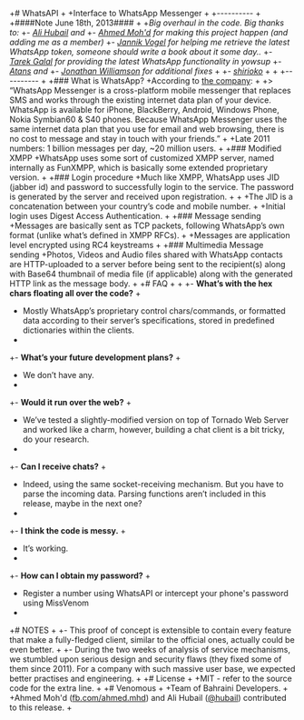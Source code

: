 +# WhatsAPI
+
+Interface to WhatsApp Messenger
+
+----------
+
+####Note June 18th, 2013####
+
+*Big overhaul in the code. Big thanks to:*
+- *[Ali Hubail](https://github.com/hubail) and*
+- *[Ahmed Moh'd](fb.com/ahmed.mhd) for making this project happen (and adding me as a member)*
+- *[Jannik Vogel](https://github.com/JayFoxRox) for helping me retrieve the latest WhatsApp token, someone should write a book about it some day..*
+- *[Tarek Galal](https://github.com/tgalal) for providing the latest WhatsApp functionality in yowsup*
+- *[Atans](https://github.com/atans) and*
+- *[Jonathan Williamson](https://github.com/jonnywilliamson) for additional fixes*
+
+*\- [shirioko](https://github.com/shirioko)*
+
+
+----------
+
+### What is WhatsApp?
+According to [the company](http://www.whatsapp.com/): 
+
+> “WhatsApp Messenger is a cross-platform mobile messenger that replaces SMS and works through the existing internet data plan of your device. WhatsApp is available for iPhone, BlackBerry, Android, Windows Phone, Nokia Symbian60 & S40 phones. Because WhatsApp Messenger uses the same internet data plan that you use for email and web browsing, there is no cost to message and stay in touch with your friends.”
+
+Late 2011 numbers: 1 billion messages per day, ~20 million users.
+
+### Modified XMPP
+WhatsApp uses some sort of customized XMPP server, named internally as FunXMPP, which is basically some extended proprietary version.
+
+### Login procedure
+Much like XMPP, WhatsApp uses JID (jabber id) and password to successfully login to the service. The password is generated by the server and received upon registration.
+
+
+The JID is a concatenation between your country’s code and mobile number.
+
+Initial login uses Digest Access Authentication.
+
+### Message sending
+Messages are basically sent as TCP packets, following WhatsApp’s own format (unlike what’s defined in XMPP RFCs).
+
+Messages are application level encrypted using RC4 keystreams
+
+### Multimedia Message sending
+Photos, Videos and Audio files shared with WhatsApp contacts are HTTP-uploaded to a server before being sent to the recipient(s) along with Base64 thumbnail of media file (if applicable) along with the generated HTTP link as the message body.
+
+# FAQ
+
+
+- **What’s with the hex chars floating all over the code?**
+
+  Mostly WhatsApp’s proprietary control chars/commands, or formatted data according to their server’s specifications, stored in predefined dictionaries within the clients.
+
+- **What’s your future development plans?**
+
+  We don’t have any.
+
+- **Would it run over the web?**
+
+	We’ve tested a slightly-modified version on top of Tornado Web Server and worked like a charm, however, building a chat client is a bit tricky, do your research.
+
+- **Can I receive chats?**
+
+	Indeed, using the same socket-receiving mechanism. But you have to parse the incoming data. Parsing functions aren’t included in this release, maybe in the next one?
+
+- **I think the code is messy.**
+
+	It’s working.
+
+- **How can I obtain my password?**
+
+	Register a number using WhatsAPI or intercept your phone's password using MissVenom
+
+# NOTES
+
+- This proof of concept is extensible to contain every feature that make a fully-fledged client, similar to the official ones, actually could be even better.
+
+- During the two weeks of analysis of service mechanisms, we stumbled upon serious design and security flaws (they fixed some of them since 2011). For a company with such massive user base, we expected better practises and engineering.
+
+# License
+
+MIT - refer to the source code for the extra line.
+
+# Venomous
+
+Team of Bahraini Developers.
+
+Ahmed Moh'd ([fb.com/ahmed.mhd](https://www.facebook.com/ahmed.mhd)) and Ali Hubail ([@hubail](https://twitter.com/hubail)) contributed to this release.
+
